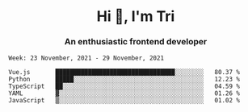 <h1 align="center">Hi 👋, I'm Tri</h1>
<h3 align="center">An enthusiastic frontend developer</h3>

<!--START_SECTION:waka-->
```text
Week: 23 November, 2021 - 29 November, 2021

Vue.js       █████████████████████████████████░░░░░░░░   80.37 % 
Python       █████░░░░░░░░░░░░░░░░░░░░░░░░░░░░░░░░░░░░   12.23 % 
TypeScript   ██░░░░░░░░░░░░░░░░░░░░░░░░░░░░░░░░░░░░░░░   04.59 % 
YAML         ▓░░░░░░░░░░░░░░░░░░░░░░░░░░░░░░░░░░░░░░░░   01.26 % 
JavaScript   ▒░░░░░░░░░░░░░░░░░░░░░░░░░░░░░░░░░░░░░░░░   01.02 % 
```
<!--END_SECTION:waka-->
